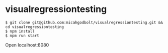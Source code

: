 # visualregressiontesting

```
$ git clone git@github.com:micahgodbolt/visualregressiontesting.git && cd visualregressiontesting
$ npm install
$ npm run start
```

Open localhost:8080
